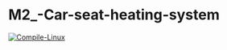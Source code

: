 # M2_-Car-seat-heating-system


[![Compile-Linux](https://github.com/mahendra996324/M2_-Car-seat-heating-system/actions/workflows/c-cpp.yml/badge.svg)](https://github.com/mahendra996324/M2_-Car-seat-heating-system/actions/workflows/c-cpp.yml)
